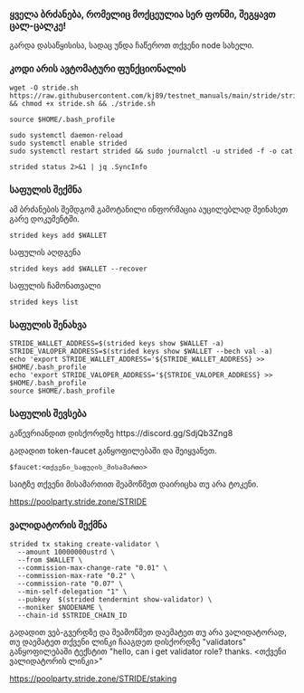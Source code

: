 <h3>ყველა ბრძანება, რომელიც მოქცეულია სერ ფონში, შეგყავთ ცალ-ცალკე!</h3> 

გარდა დასაწყისისა, სადაც უნდა ჩაწეროთ თქვენი node სახელი. 

<h3> კოდი არის ავტომატური ფუნქციონალის</h3>
<div class="snippet-clipboard-content notranslate position-relative overflow-auto" data-snippet-clipboard-copy-content="wget -O stride.sh https://raw.githubusercontent.com/kj89/testnet_manuals/main/stride/stride.sh &amp;&amp; chmod +x stride.sh &amp;&amp; ./stride.sh"><pre class="notranslate"><code>wget -O stride.sh https://raw.githubusercontent.com/kj89/testnet_manuals/main/stride/stride.sh &amp;&amp; chmod +x stride.sh &amp;&amp; ./stride.sh
</div></code>

<div class="snippet-clipboard-content notranslate position-relative overflow-auto" data-snippet-clipboard-copy-content="source $HOME/.bash_profile"><pre class="notranslate"><code>source $HOME/.bash_profile
</code></pre></div>

<div class="snippet-clipboard-content notranslate position-relative overflow-auto" data-snippet-clipboard-copy-content="sudo systemctl daemon-reload
sudo systemctl enable strided
sudo systemctl restart strided &amp;&amp; sudo journalctl -u strided -f -o cat"><pre class="notranslate"><code>sudo systemctl daemon-reload
sudo systemctl enable strided
sudo systemctl restart strided &amp;&amp; sudo journalctl -u strided -f -o cat
</code></pre></div>

<div class="snippet-clipboard-content notranslate position-relative overflow-auto" data-snippet-clipboard-copy-content="strided status 2&gt;&amp;1 | jq .SyncInfo"><pre class="notranslate"><code>strided status 2&gt;&amp;1 | jq .SyncInfo
</code></pre></div>

<h3>საფულის შექმნა</h3>

ამ ბრძანების შემდგომ გამოტანილი ინფორმაცია აუცილებლად შეინახეთ გარე დოკუმენტში.

<div class="snippet-clipboard-content notranslate position-relative overflow-auto" data-snippet-clipboard-copy-content="strided keys add $WALLET"><pre class="notranslate"><code>strided keys add $WALLET
</code></pre></div>

საფულის აღდგენა
<div class="snippet-clipboard-content notranslate position-relative overflow-auto" data-snippet-clipboard-copy-content="strided keys add $WALLET --recover"><pre class="notranslate"><code>strided keys add $WALLET --recover
</code></pre></div>

საფულის ჩამონათვალი
<div class="snippet-clipboard-content notranslate position-relative overflow-auto" data-snippet-clipboard-copy-content="strided keys list"><pre class="notranslate"><code>strided keys list
</code></pre></div>

<h3> საფულის შენახვა </h3>

<div class="snippet-clipboard-content notranslate position-relative overflow-auto" data-snippet-clipboard-copy-content="STRIDE_WALLET_ADDRESS=$(strided keys show $WALLET -a)
STRIDE_VALOPER_ADDRESS=$(strided keys show $WALLET --bech val -a)
echo 'export STRIDE_WALLET_ADDRESS='${STRIDE_WALLET_ADDRESS} &gt;&gt; $HOME/.bash_profile
echo 'export STRIDE_VALOPER_ADDRESS='${STRIDE_VALOPER_ADDRESS} &gt;&gt; $HOME/.bash_profile
source $HOME/.bash_profile"><pre class="notranslate"><code>STRIDE_WALLET_ADDRESS=$(strided keys show $WALLET -a)
STRIDE_VALOPER_ADDRESS=$(strided keys show $WALLET --bech val -a)
echo 'export STRIDE_WALLET_ADDRESS='${STRIDE_WALLET_ADDRESS} &gt;&gt; $HOME/.bash_profile
echo 'export STRIDE_VALOPER_ADDRESS='${STRIDE_VALOPER_ADDRESS} &gt;&gt; $HOME/.bash_profile
source $HOME/.bash_profile
</code></pre></div>

<h3> საფულის შევსება </h3>
გაწევრიანდით დისქორდზე https://discord.gg/SdjQb3Zng8


გადადით token-faucet განყოფილებაში და შეიყვანეთ.



<div class="snippet-clipboard-content notranslate position-relative overflow-auto" data-snippet-clipboard-copy-content="$faucet:&lt;თქვენი_საფულის_მისამართი&gt;"><pre class="notranslate"><code>$faucet:&lt;თქვენი_საფულის_მისამართი&gt;
</code></pre></div>


საიტზე თქვენი მისამართით შეამოწმეთ დაირიცხა თუ არა ტოკენი.


https://poolparty.stride.zone/STRIDE


<h3>ვალიდატორის შექმნა</h3>

<div class="snippet-clipboard-content notranslate position-relative overflow-auto" data-snippet-clipboard-copy-content="strided tx staking create-validator \
  --amount 10000000ustrd \
  --from $WALLET \
  --commission-max-change-rate &quot;0.01&quot; \
  --commission-max-rate &quot;0.2&quot; \
  --commission-rate &quot;0.07&quot; \
  --min-self-delegation &quot;1&quot; \
  --pubkey  $(strided tendermint show-validator) \
  --moniker $NODENAME \
  --chain-id $STRIDE_CHAIN_ID"><pre class="notranslate"><code>strided tx staking create-validator \
  --amount 10000000ustrd \
  --from $WALLET \
  --commission-max-change-rate "0.01" \
  --commission-max-rate "0.2" \
  --commission-rate "0.07" \
  --min-self-delegation "1" \
  --pubkey  $(strided tendermint show-validator) \
  --moniker $NODENAME \
  --chain-id $STRIDE_CHAIN_ID
</code></pre></div>


გადადით ვებ-გვერდზე და შეამოწმეთ დაემატეთ თუ არა ვალიდატორად, თუ დაემატეთ თქვენი ლინკი ჩააგდეთ დისქორდზე "validators" განყოფილებაში ტექსტით "hello, can i get validator role? thanks. 
<თქვენი ვალიდატორის ლინკი>"

https://poolparty.stride.zone/STRIDE/staking

